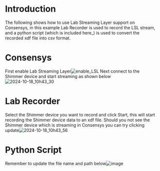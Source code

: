 # Introduction

The following shows how to use Lab Streaming Layer support on Consensys, in this
example Lab Recorder is used to record the LSL stream, and a python script
(which is included here\_) is used to convert the recorded xdf file into csv
format.

# Consensys

First enable Lab Streaming
Layer![enable_LSL](https://github.com/user-attachments/assets/6c4c4a9f-7854-43f3-9845-e9783f129ded)
Next connect to the Shimmer device and start streaming as shown
below![2024-10-18_10h43_30](https://github.com/user-attachments/assets/c0c9de67-b885-4d84-bd60-4ed572288717)

# Lab Recorder

Select the Shimmer device you want to record and click Start, this will start
recording the Shimmer device data to an xdf file. Should you not see the Shimmer
device which is streaming in Consensys you can try clicking
update![2024-10-18_10h43_56](https://github.com/user-attachments/assets/3c4f39e8-79d1-46bf-8703-98fd64f5e0e4)

# Python Script

Remember to update the file name and path
below![image](https://github.com/user-attachments/assets/efa92b1f-0957-4fd8-b7c3-837a06d24b39)
